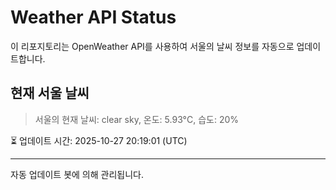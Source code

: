 
# Weather API Status

이 리포지토리는 OpenWeather API를 사용하여 서울의 날씨 정보를 자동으로 업데이트합니다.

## 현재 서울 날씨
> 서울의 현재 날씨: clear sky, 온도: 5.93°C, 습도: 20%

⏳ 업데이트 시간: 2025-10-27 20:19:01 (UTC)

---
자동 업데이트 봇에 의해 관리됩니다.
